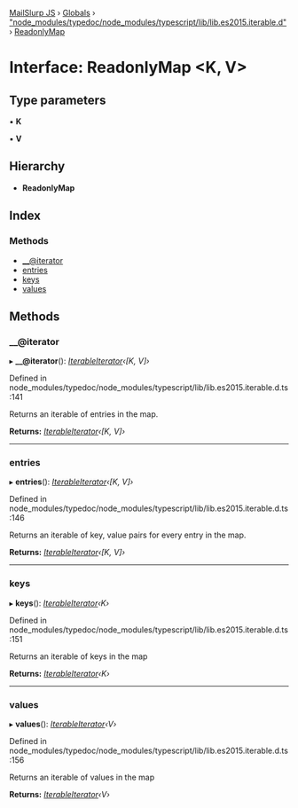 [MailSlurp JS](../README.md) › [Globals](../globals.md) › ["node_modules/typedoc/node_modules/typescript/lib/lib.es2015.iterable.d"](../modules/_node_modules_typedoc_node_modules_typescript_lib_lib_es2015_iterable_d_.md) › [ReadonlyMap](_node_modules_typedoc_node_modules_typescript_lib_lib_es2015_iterable_d_.readonlymap.md)

# Interface: ReadonlyMap <**K, V**>

## Type parameters

▪ **K**

▪ **V**

## Hierarchy

* **ReadonlyMap**

## Index

### Methods

* [__@iterator](_node_modules_typedoc_node_modules_typescript_lib_lib_es2015_iterable_d_.readonlymap.md#__@iterator)
* [entries](_node_modules_typedoc_node_modules_typescript_lib_lib_es2015_iterable_d_.readonlymap.md#entries)
* [keys](_node_modules_typedoc_node_modules_typescript_lib_lib_es2015_iterable_d_.readonlymap.md#keys)
* [values](_node_modules_typedoc_node_modules_typescript_lib_lib_es2015_iterable_d_.readonlymap.md#values)

## Methods

###  __@iterator

▸ **__@iterator**(): *[IterableIterator](_node_modules_typedoc_node_modules_typescript_lib_lib_es2015_iterable_d_.iterableiterator.md)‹[K, V]›*

Defined in node_modules/typedoc/node_modules/typescript/lib/lib.es2015.iterable.d.ts:141

Returns an iterable of entries in the map.

**Returns:** *[IterableIterator](_node_modules_typedoc_node_modules_typescript_lib_lib_es2015_iterable_d_.iterableiterator.md)‹[K, V]›*

___

###  entries

▸ **entries**(): *[IterableIterator](_node_modules_typedoc_node_modules_typescript_lib_lib_es2015_iterable_d_.iterableiterator.md)‹[K, V]›*

Defined in node_modules/typedoc/node_modules/typescript/lib/lib.es2015.iterable.d.ts:146

Returns an iterable of key, value pairs for every entry in the map.

**Returns:** *[IterableIterator](_node_modules_typedoc_node_modules_typescript_lib_lib_es2015_iterable_d_.iterableiterator.md)‹[K, V]›*

___

###  keys

▸ **keys**(): *[IterableIterator](_node_modules_typedoc_node_modules_typescript_lib_lib_es2015_iterable_d_.iterableiterator.md)‹K›*

Defined in node_modules/typedoc/node_modules/typescript/lib/lib.es2015.iterable.d.ts:151

Returns an iterable of keys in the map

**Returns:** *[IterableIterator](_node_modules_typedoc_node_modules_typescript_lib_lib_es2015_iterable_d_.iterableiterator.md)‹K›*

___

###  values

▸ **values**(): *[IterableIterator](_node_modules_typedoc_node_modules_typescript_lib_lib_es2015_iterable_d_.iterableiterator.md)‹V›*

Defined in node_modules/typedoc/node_modules/typescript/lib/lib.es2015.iterable.d.ts:156

Returns an iterable of values in the map

**Returns:** *[IterableIterator](_node_modules_typedoc_node_modules_typescript_lib_lib_es2015_iterable_d_.iterableiterator.md)‹V›*

